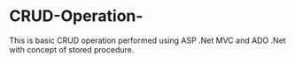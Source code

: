 # CRUD-Operation-
This is basic CRUD operation performed using ASP .Net MVC and ADO .Net with concept of stored procedure.
